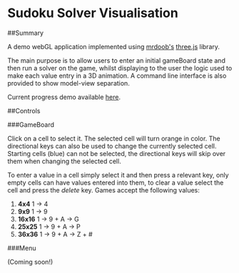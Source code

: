 Sudoku Solver Visualisation
===========================

##Summary


A demo webGL application implemented using [mrdoob's](https://twitter.com/mrdoob) [three.js](https://github.com/mrdoob/three.js) library.

The main purpose is to allow users to enter an initial gameBoard state and then run a solver on the game,
whilst displaying to the user the logic used to make each value entry in a 3D animation. A command line interface is also provided to show  model-view separation.

Current progress demo available [here](http://0xor1.com/Sudoku).

##Controls


###GameBoard

Click on a cell to select it. The selected cell will turn orange in color. The directional keys can also be used to change the currently selected cell. Starting cells (blue) can not be selected, the directional keys will skip over them when changing the selected cell.

To enter a value in a cell simply select it and then press a relevant key, only empty cells can have values entered into them, to clear a value select the cell and press the _delete_ key. Games accept the following values:

1. **4x4**
   1 &rarr; 4
2. **9x9**
   1 &rarr; 9
3. **16x16**
   1 &rarr; 9 + A &rarr; G
4. **25x25**
   1 &rarr; 9 + A &rarr; P
5. **36x36**
   1 &rarr; 9 + A &rarr; Z + #

###Menu

(Coming soon!)

